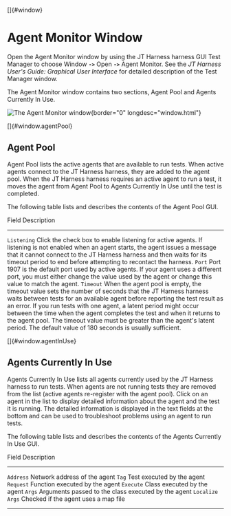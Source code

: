 
[]{#window}

# Agent Monitor Window

Open the Agent Monitor window by using the JT Harness harness GUI Test Manager to choose Window
**`->`** Open **`->`** Agent Monitor. See the *JT Harness User\'s Guide: Graphical User Interface*
for detailed description of the Test Manager window.

The Agent Monitor window contains two sections, Agent Pool and Agents Currently In Use.

![The Agent Monitor window](../../images/agentMonitor.gif){border="0" longdesc="window.html"}

[]{#window.agentPool}

## Agent Pool

Agent Pool lists the active agents that are available to run tests. When active agents connect to
the JT Harness harness, they are added to the agent pool. When the JT Harness harness requires an
active agent to run a test, it moves the agent from Agent Pool to Agents Currently In Use until the
test is completed.

The following table lists and describes the contents of the Agent Pool GUI.

  Field         Description
  ------------- -----------------------------------------------------------------------------------------------------------------------------------------------------------------------------------------------------------------------------------------------------------------------------------------------------------------------------------------------------------------------------------------------------------------------------------------------------------------------------------
  `Listening`   Click the check box to enable listening for active agents. If listening is not enabled when an agent starts, the agent issues a message that it cannot connect to the JT Harness harness and then waits for its timeout period to end before attempting to recontact the harness.
  `Port`        Port 1907 is the default port used by active agents. If your agent uses a different port, you must either change the value used by the agent or change this value to match the agent.
  `Timeout`     When the agent pool is empty, the timeout value sets the number of seconds that the JT Harness harness waits between tests for an available agent before reporting the test result as an error. If you run tests with one agent, a latent period might occur between the time when the agent completes the test and when it returns to the agent pool. The timeout value must be greater than the agent\'s latent period. The default value of 180 seconds is usually sufficient.

[]{#window.agentInUse}

## Agents Currently In Use

Agents Currently In Use lists all agents currently used by the JT Harness harness to run tests. When
agents are not running tests they are removed from the list (active agents re-register with the
agent pool). Click on an agent in the list to display detailed information about the agent and the
test it is running. The detailed information is displayed in the text fields at the bottom and can
be used to troubleshoot problems using an agent to run tests.

The following table lists and describes the contents of the Agents Currently In Use GUI.

  Field             Description
  ----------------- -----------------------------------------------------
  `Address`         Network address of the agent
  `Tag`             Test executed by the agent
  `Request`         Function executed by the agent
  `Execute`         Class executed by the agent
  `Args`            Arguments passed to the class executed by the agent
  `Localize Args`   Checked if the agent uses a map file

----------------------------------------------------------------------------------------------------


